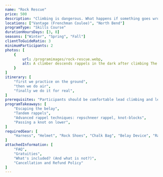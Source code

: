 ```yaml
---
name: "Rock Rescue"
price: 500
description: "Climbing is dangerous. What happens if something goes wrong? Learn the skills to rescue a partner or yourself."
locations: ["Vantage (Frenchman Coulee)", "North Bend"]
programType: "Skills Course"
durationHoursDays: [3, 8]
seasons: ["Winter", "Spring", "Fall"]
clientToGuideRatio: 3
minimumParticipants: 2
photos: [
    {
        url: /programimages/rock-rescue.webp,
        alt: A climber descends rappels in the dark after climbing The Ascentionist at Exit 38, North Bend.
    }
]
itinerary: [
    "first we practice on the ground",
    "then we do air",
    "finally we do it for real",
]
prerequisites: "Participants should be comfortable lead climbing and lead belaying, and have some multi-pitch climbing experience."
programTakeaways: [
    "Escaping the belay",
    "Tandem rappels",
    "Advanced rappel techniques: repschneer rappel, knot-blocks",
    "Passing a knot on lower",
]
requiredGear: [
    "Harness", "Helmet", "Rock Shoes", "Chalk Bag", "Belay Device", "Rappel Device", "Locking Carabiner", "Anchor material"
]
attachedInformation: [
    "FAQ",
    "Gratuities",
    "What's included? (And what is not?)",
    "Cancellation and Refund Policy"
]
---
```

